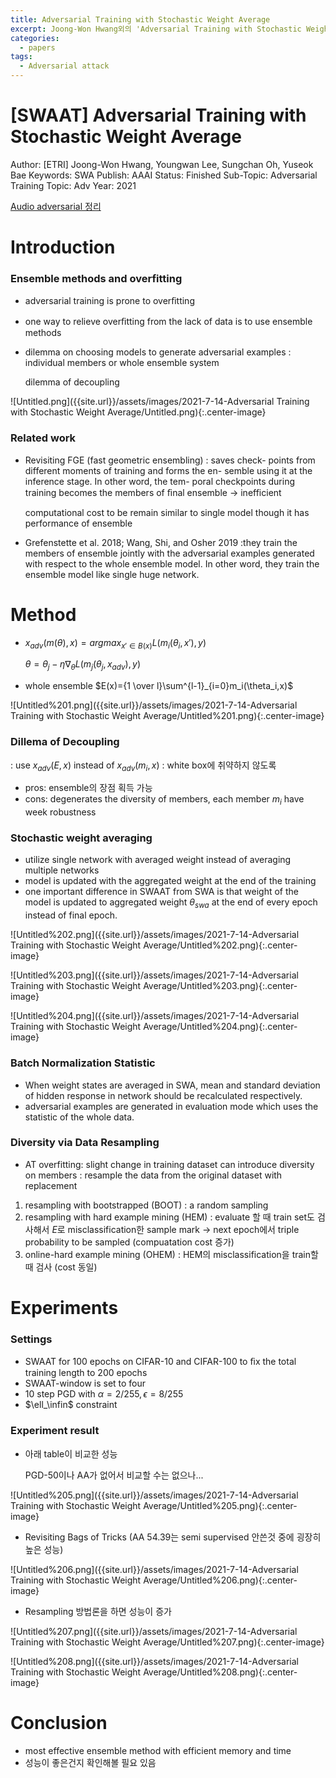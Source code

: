```yaml
---
title: Adversarial Training with Stochastic Weight Average
excerpt: Joong-Won Hwang외의 'Adversarial Training with Stochastic Weight Average' 논문을 요약한 글입니다.
categories:
  - papers
tags:
  - Adversarial attack
---
```

# [SWAAT] Adversarial Training with Stochastic Weight Average

Author: [ETRI] Joong-Won Hwang, Youngwan Lee, Sungchan Oh, Yuseok Bae
Keywords: SWA
Publish: AAAI
Status: Finished
Sub-Topic: Adversarial Training
Topic: Adv
Year: 2021

[Audio adversarial 정리](https://www.notion.so/Audio-adversarial-75062b69e1a94e2f96cfa2f3dd5fbbd6) 

# Introduction

### Ensemble methods and overfitting

- adversarial training is prone to overﬁtting
- one way to relieve overﬁtting from the lack of data is to use ensemble methods
- dilemma on choosing models to generate adversarial examples
: individual members or whole ensemble system

    dilemma of decoupling

![Untitled.png]({{site.url}}/assets/images/2021-7-14-Adversarial Training with Stochastic Weight Average/Untitled.png){:.center-image}

### Related work

- Revisiting FGE (fast geometric ensembling) : saves check- points from different moments of training and forms the en- semble using it at the inference stage. In other word, the tem- poral checkpoints during training becomes the members of ﬁnal ensemble → inefficient

    computational cost to be remain similar to single model though it has performance of ensemble

- Grefenstette et al. 2018; Wang, Shi, and Osher 2019 
:they train the members of ensemble jointly with the adversarial examples generated with respect to the whole ensemble model. In other word, they train the ensemble model like single huge network.

# Method

- $x_{adv}(m(\theta),x)=argmax_{x' \in B(x)}L(m_i(\theta_i,x'),y)$

    $\theta=\theta_j-\eta\nabla_\theta L(m_j(\theta_j,x_{adv}),y)$

- whole ensemble $E(x)={1 \over l}\sum^{l-1}_{i=0}m_i(\theta_i,x)$

![Untitled%201.png]({{site.url}}/assets/images/2021-7-14-Adversarial Training with Stochastic Weight Average/Untitled%201.png){:.center-image}

### Dillema of Decoupling

: use $x_{adv}(E,x)$  instead of $x_{adv}(m_i,x)$ : white box에 취약하지 않도록

- pros: ensemble의 장점 획득 가능
- cons: degenerates the diversity of members, each member $m_i$ have week robustness

### Stochastic weight averaging

- utilize single network with averaged weight instead of averaging multiple networks
- model is updated with the aggregated weight at the end of the training
- one important difference in SWAAT from SWA is that weight of the model is updated to aggregated weight $\theta_{swa}$ at the end of every epoch instead of final epoch.

![Untitled%202.png]({{site.url}}/assets/images/2021-7-14-Adversarial Training with Stochastic Weight Average/Untitled%202.png){:.center-image}

![Untitled%203.png]({{site.url}}/assets/images/2021-7-14-Adversarial Training with Stochastic Weight Average/Untitled%203.png){:.center-image}

![Untitled%204.png]({{site.url}}/assets/images/2021-7-14-Adversarial Training with Stochastic Weight Average/Untitled%204.png){:.center-image}

### Batch Normalization Statistic

- When weight states are averaged in SWA, mean and standard deviation of hidden response in network should be recalculated respectively.
- adversarial examples are generated in evaluation mode which uses the statistic of the whole data.

### Diversity via Data Resampling

- AT overfitting: slight change in training dataset can introduce diversity on members
: resample the data from the original dataset with replacement
1. resampling with bootstrapped (BOOT) : a random sampling
2. resampling with hard example mining (HEM) : evaluate 할 때 train set도 검사해서 $E$로 misclassification한 sample mark → next epoch에서 triple probability to be sampled (compuatation cost 증가)
3. online-hard example mining (OHEM) : HEM의 misclassification을 train할 때 검사 (cost 동일)

# Experiments

### Settings

- SWAAT for 100 epochs on CIFAR-10 and CIFAR-100 to ﬁx the total training length to 200 epochs
- SWAAT-window is set to four
- 10 step PGD with $\alpha=2/255,\epsilon=8/255$
- $\ell_\infin$ constraint

### Experiment result

- 아래 table이 비교한 성능

    PGD-50이나 AA가 없어서 비교할 수는 없으나...

![Untitled%205.png]({{site.url}}/assets/images/2021-7-14-Adversarial Training with Stochastic Weight Average/Untitled%205.png){:.center-image}

- Revisiting Bags of Tricks (AA 54.39는 semi supervised 안쓴것 중에 굉장히 높은 성능)

![Untitled%206.png]({{site.url}}/assets/images/2021-7-14-Adversarial Training with Stochastic Weight Average/Untitled%206.png){:.center-image}

- Resampling 방법론을 하면 성능이 증가

![Untitled%207.png]({{site.url}}/assets/images/2021-7-14-Adversarial Training with Stochastic Weight Average/Untitled%207.png){:.center-image}

![Untitled%208.png]({{site.url}}/assets/images/2021-7-14-Adversarial Training with Stochastic Weight Average/Untitled%208.png){:.center-image}

# Conclusion

- most effective ensemble method with efficient memory and time
- 성능이 좋은건지 확인해볼 필요 있음
